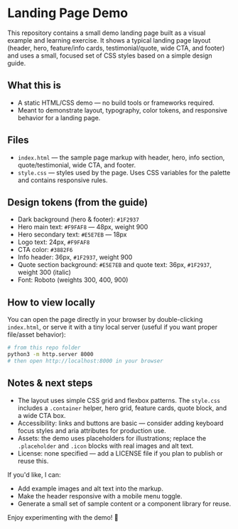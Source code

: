 # Landing Page Demo

This repository contains a small demo landing page built as a visual example and learning exercise. It shows a typical landing page layout (header, hero, feature/info cards, testimonial/quote, wide CTA, and footer) and uses a small, focused set of CSS styles based on a simple design guide.

## What this is

- A static HTML/CSS demo — no build tools or frameworks required.
- Meant to demonstrate layout, typography, color tokens, and responsive behavior for a landing page.

## Files

- `index.html` — the sample page markup with header, hero, info section, quote/testimonial, wide CTA, and footer.
- `style.css` — styles used by the page. Uses CSS variables for the palette and contains responsive rules.

## Design tokens (from the guide)

- Dark background (hero & footer): `#1F2937`
- Hero main text: `#F9FAF8` — 48px, weight 900
- Hero secondary text: `#E5E7EB` — 18px
- Logo text: 24px, `#F9FAF8`
- CTA color: `#3882F6`
- Info header: 36px, `#1F2937`, weight 900
- Quote section background: `#E5E7EB` and quote text: 36px, `#1F2937`, weight 300 (italic)
- Font: Roboto (weights 300, 400, 900)

## How to view locally

You can open the page directly in your browser by double-clicking `index.html`, or serve it with a tiny local server (useful if you want proper file/asset behavior):

```bash
# from this repo folder
python3 -m http.server 8000
# then open http://localhost:8000 in your browser
```

## Notes & next steps

- The layout uses simple CSS grid and flexbox patterns. The `style.css` includes a `.container` helper, hero grid, feature cards, quote block, and a wide CTA box.
- Accessibility: links and buttons are basic — consider adding keyboard focus styles and aria attributes for production use.
- Assets: the demo uses placeholders for illustrations; replace the `.placeholder` and `.icon` blocks with real images and alt text.
- License: none specified — add a LICENSE file if you plan to publish or reuse this.

If you'd like, I can:

- Add example images and alt text into the markup.
- Make the header responsive with a mobile menu toggle.
- Generate a small set of sample content or a component library for reuse.

Enjoy experimenting with the demo! 🎨
